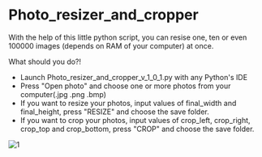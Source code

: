 # Photo_resizer_and_cropper


With the help of this little python script, you can resise one, ten or even 100000 images (depends on RAM
of your computer) at once. 

What should you do?!

 - Launch Photo_resizer_and_cropper_v_1_0_1.py with any Python's IDE
 - Press "Open photo" and choose one or more photos from your computer(.jpg .png .bmp)
 - If you want to resize your photos, input values of final_width and final_height, press "RESIZE" and choose the save folder.
 - If you want to crop your photos, input values of crop_left, crop_right, crop_top and crop_bottom, press "CROP" and choose the save folder. 
 
 
 ![1](https://user-images.githubusercontent.com/34158447/40306180-5f44e8b2-5d06-11e8-8f43-f04c1bfb45d7.jpg)
